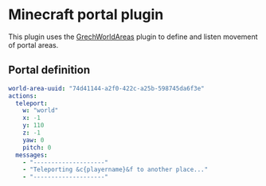 # Minecraft portal plugin

This plugin uses the [GrechWorldAreas](https://github.com/xXNurioXx/GrechWorldAreas) plugin to define and listen
movement of portal areas.

## Portal definition

```yml
world-area-uuid: "74d41144-a2f0-422c-a25b-598745da6f3e"
actions:
  teleport:
    w: "world"
    x: -1
    y: 110
    z: -1
    yaw: 0
    pitch: 0
  messages:
    - "--------------------"
    - "Teleporting &c{playername}&f to another place..."
    - "--------------------"

```
